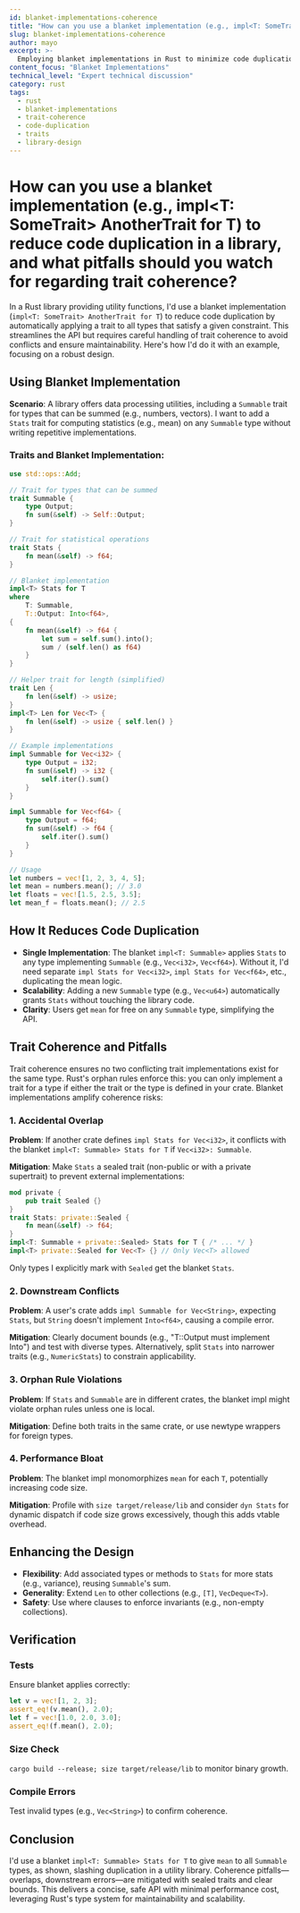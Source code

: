 ```yaml
---
id: blanket-implementations-coherence
title: "How can you use a blanket implementation (e.g., impl<T: SomeTrait> AnotherTrait for T) to reduce code duplication ?"
slug: blanket-implementations-coherence
author: mayo
excerpt: >-
  Employing blanket implementations in Rust to minimize code duplication while addressing trait coherence pitfalls for robust and maintainable library design
content_focus: "Blanket Implementations"
technical_level: "Expert technical discussion"
category: rust
tags:
  - rust
  - blanket-implementations
  - trait-coherence
  - code-duplication
  - traits
  - library-design
---
```


# How can you use a blanket implementation (e.g., impl<T: SomeTrait> AnotherTrait for T) to reduce code duplication in a library, and what pitfalls should you watch for regarding trait coherence?

In a Rust library providing utility functions, I'd use a blanket implementation (`impl<T: SomeTrait> AnotherTrait for T`) to reduce code duplication by automatically applying a trait to all types that satisfy a given constraint. This streamlines the API but requires careful handling of trait coherence to avoid conflicts and ensure maintainability. Here's how I'd do it with an example, focusing on a robust design.

## Using Blanket Implementation

**Scenario**: A library offers data processing utilities, including a `Summable` trait for types that can be summed (e.g., numbers, vectors). I want to add a `Stats` trait for computing statistics (e.g., mean) on any `Summable` type without writing repetitive implementations.

### Traits and Blanket Implementation:

```rust
use std::ops::Add;

// Trait for types that can be summed
trait Summable {
    type Output;
    fn sum(&self) -> Self::Output;
}

// Trait for statistical operations
trait Stats {
    fn mean(&self) -> f64;
}

// Blanket implementation
impl<T> Stats for T
where
    T: Summable,
    T::Output: Into<f64>,
{
    fn mean(&self) -> f64 {
        let sum = self.sum().into();
        sum / (self.len() as f64)
    }
}

// Helper trait for length (simplified)
trait Len {
    fn len(&self) -> usize;
}
impl<T> Len for Vec<T> {
    fn len(&self) -> usize { self.len() }
}

// Example implementations
impl Summable for Vec<i32> {
    type Output = i32;
    fn sum(&self) -> i32 {
        self.iter().sum()
    }
}

impl Summable for Vec<f64> {
    type Output = f64;
    fn sum(&self) -> f64 {
        self.iter().sum()
    }
}

// Usage
let numbers = vec![1, 2, 3, 4, 5];
let mean = numbers.mean(); // 3.0
let floats = vec![1.5, 2.5, 3.5];
let mean_f = floats.mean(); // 2.5
```

## How It Reduces Code Duplication

- **Single Implementation**: The blanket `impl<T: Summable>` applies `Stats` to any type implementing `Summable` (e.g., `Vec<i32>`, `Vec<f64>`). Without it, I'd need separate `impl Stats for Vec<i32>`, `impl Stats for Vec<f64>`, etc., duplicating the mean logic.
- **Scalability**: Adding a new `Summable` type (e.g., `Vec<u64>`) automatically grants `Stats` without touching the library code.
- **Clarity**: Users get `mean` for free on any `Summable` type, simplifying the API.

## Trait Coherence and Pitfalls

Trait coherence ensures no two conflicting trait implementations exist for the same type. Rust's orphan rules enforce this: you can only implement a trait for a type if either the trait or the type is defined in your crate. Blanket implementations amplify coherence risks:

### 1. Accidental Overlap

**Problem**: If another crate defines `impl Stats for Vec<i32>`, it conflicts with the blanket `impl<T: Summable> Stats for T` if `Vec<i32>: Summable`.

**Mitigation**: Make `Stats` a sealed trait (non-public or with a private supertrait) to prevent external implementations:

```rust
mod private {
    pub trait Sealed {}
}
trait Stats: private::Sealed {
    fn mean(&self) -> f64;
}
impl<T: Summable + private::Sealed> Stats for T { /* ... */ }
impl<T> private::Sealed for Vec<T> {} // Only Vec<T> allowed
```

Only types I explicitly mark with `Sealed` get the blanket `Stats`.

### 2. Downstream Conflicts

**Problem**: A user's crate adds `impl Summable for Vec<String>`, expecting `Stats`, but `String` doesn't implement `Into<f64>`, causing a compile error.

**Mitigation**: Clearly document bounds (e.g., "T::Output must implement Into<f64>") and test with diverse types. Alternatively, split `Stats` into narrower traits (e.g., `NumericStats`) to constrain applicability.

### 3. Orphan Rule Violations

**Problem**: If `Stats` and `Summable` are in different crates, the blanket impl might violate orphan rules unless one is local.

**Mitigation**: Define both traits in the same crate, or use newtype wrappers for foreign types.

### 4. Performance Bloat

**Problem**: The blanket impl monomorphizes `mean` for each `T`, potentially increasing code size.

**Mitigation**: Profile with `size target/release/lib` and consider `dyn Stats` for dynamic dispatch if code size grows excessively, though this adds vtable overhead.

## Enhancing the Design

- **Flexibility**: Add associated types or methods to `Stats` for more stats (e.g., variance), reusing `Summable`'s sum.
- **Generality**: Extend `Len` to other collections (e.g., `[T]`, `VecDeque<T>`).
- **Safety**: Use where clauses to enforce invariants (e.g., non-empty collections).

## Verification

### Tests

Ensure blanket applies correctly:

```rust
let v = vec![1, 2, 3];
assert_eq!(v.mean(), 2.0);
let f = vec![1.0, 2.0, 3.0];
assert_eq!(f.mean(), 2.0);
```

### Size Check

`cargo build --release; size target/release/lib` to monitor binary growth.

### Compile Errors

Test invalid types (e.g., `Vec<String>`) to confirm coherence.

## Conclusion

I'd use a blanket `impl<T: Summable> Stats for T` to give `mean` to all `Summable` types, as shown, slashing duplication in a utility library. Coherence pitfalls—overlaps, downstream errors—are mitigated with sealed traits and clear bounds. This delivers a concise, safe API with minimal performance cost, leveraging Rust's type system for maintainability and scalability.
